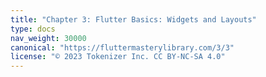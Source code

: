 ```yaml
---
title: "Chapter 3: Flutter Basics: Widgets and Layouts"
type: docs
nav_weight: 30000
canonical: "https://fluttermasterylibrary.com/3/3"
license: "© 2023 Tokenizer Inc. CC BY-NC-SA 4.0"
---
```

